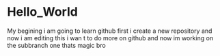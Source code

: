 # Hello_World
My begining
i am going to learn github first i create  a new repository and now i am editing this i wan t to do more on github
and now im working on the subbranch one thats magic bro
